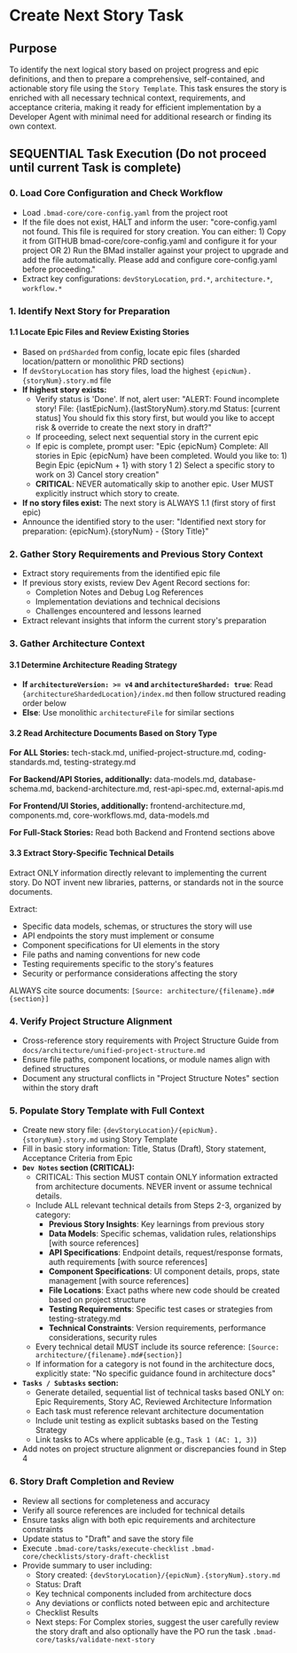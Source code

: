 # Create Next Story Task

## Purpose

To identify the next logical story based on project progress and epic
definitions, and then to prepare a comprehensive, self-contained, and actionable
story file using the `Story Template`. This task ensures the story is enriched
with all necessary technical context, requirements, and acceptance criteria,
making it ready for efficient implementation by a Developer Agent with minimal
need for additional research or finding its own context.

## SEQUENTIAL Task Execution (Do not proceed until current Task is complete)

### 0. Load Core Configuration and Check Workflow

- Load `.bmad-core/core-config.yaml` from the project root
- If the file does not exist, HALT and inform the user: "core-config.yaml not
  found. This file is required for story creation. You can either: 1) Copy it
  from GITHUB bmad-core/core-config.yaml and configure it for your project OR 2)
  Run the BMad installer against your project to upgrade and add the file
  automatically. Please add and configure core-config.yaml before proceeding."
- Extract key configurations: `devStoryLocation`, `prd.*`, `architecture.*`,
  `workflow.*`

### 1. Identify Next Story for Preparation

#### 1.1 Locate Epic Files and Review Existing Stories

- Based on `prdSharded` from config, locate epic files (sharded location/pattern
  or monolithic PRD sections)
- If `devStoryLocation` has story files, load the highest
  `{epicNum}.{storyNum}.story.md` file
- **If highest story exists:**
  - Verify status is 'Done'. If not, alert user: "ALERT: Found incomplete story!
    File: {lastEpicNum}.{lastStoryNum}.story.md Status: [current status] You
    should fix this story first, but would you like to accept risk & override to
    create the next story in draft?"
  - If proceeding, select next sequential story in the current epic
  - If epic is complete, prompt user: "Epic {epicNum} Complete: All stories in
    Epic {epicNum} have been completed. Would you like to: 1) Begin Epic
    {epicNum + 1} with story 1 2) Select a specific story to work on 3) Cancel
    story creation"
  - **CRITICAL**: NEVER automatically skip to another epic. User MUST explicitly
    instruct which story to create.
- **If no story files exist:** The next story is ALWAYS 1.1 (first story of
  first epic)
- Announce the identified story to the user: "Identified next story for
  preparation: {epicNum}.{storyNum} - {Story Title}"

### 2. Gather Story Requirements and Previous Story Context

- Extract story requirements from the identified epic file
- If previous story exists, review Dev Agent Record sections for:
  - Completion Notes and Debug Log References
  - Implementation deviations and technical decisions
  - Challenges encountered and lessons learned
- Extract relevant insights that inform the current story's preparation

### 3. Gather Architecture Context

#### 3.1 Determine Architecture Reading Strategy

- **If `architectureVersion: >= v4` and `architectureSharded: true`**: Read
  `{architectureShardedLocation}/index.md` then follow structured reading order
  below
- **Else**: Use monolithic `architectureFile` for similar sections

#### 3.2 Read Architecture Documents Based on Story Type

**For ALL Stories:** tech-stack.md, unified-project-structure.md,
coding-standards.md, testing-strategy.md

**For Backend/API Stories, additionally:** data-models.md, database-schema.md,
backend-architecture.md, rest-api-spec.md, external-apis.md

**For Frontend/UI Stories, additionally:** frontend-architecture.md,
components.md, core-workflows.md, data-models.md

**For Full-Stack Stories:** Read both Backend and Frontend sections above

#### 3.3 Extract Story-Specific Technical Details

Extract ONLY information directly relevant to implementing the current story. Do
NOT invent new libraries, patterns, or standards not in the source documents.

Extract:

- Specific data models, schemas, or structures the story will use
- API endpoints the story must implement or consume
- Component specifications for UI elements in the story
- File paths and naming conventions for new code
- Testing requirements specific to the story's features
- Security or performance considerations affecting the story

ALWAYS cite source documents: `[Source: architecture/{filename}.md#{section}]`

### 4. Verify Project Structure Alignment

- Cross-reference story requirements with Project Structure Guide from
  `docs/architecture/unified-project-structure.md`
- Ensure file paths, component locations, or module names align with defined
  structures
- Document any structural conflicts in "Project Structure Notes" section within
  the story draft

### 5. Populate Story Template with Full Context

- Create new story file: `{devStoryLocation}/{epicNum}.{storyNum}.story.md`
  using Story Template
- Fill in basic story information: Title, Status (Draft), Story statement,
  Acceptance Criteria from Epic
- **`Dev Notes` section (CRITICAL):**
  - CRITICAL: This section MUST contain ONLY information extracted from
    architecture documents. NEVER invent or assume technical details.
  - Include ALL relevant technical details from Steps 2-3, organized by
    category:
    - **Previous Story Insights**: Key learnings from previous story
    - **Data Models**: Specific schemas, validation rules, relationships [with
      source references]
    - **API Specifications**: Endpoint details, request/response formats, auth
      requirements [with source references]
    - **Component Specifications**: UI component details, props, state
      management [with source references]
    - **File Locations**: Exact paths where new code should be created based on
      project structure
    - **Testing Requirements**: Specific test cases or strategies from
      testing-strategy.md
    - **Technical Constraints**: Version requirements, performance
      considerations, security rules
  - Every technical detail MUST include its source reference:
    `[Source: architecture/{filename}.md#{section}]`
  - If information for a category is not found in the architecture docs,
    explicitly state: "No specific guidance found in architecture docs"
- **`Tasks / Subtasks` section:**
  - Generate detailed, sequential list of technical tasks based ONLY on: Epic
    Requirements, Story AC, Reviewed Architecture Information
  - Each task must reference relevant architecture documentation
  - Include unit testing as explicit subtasks based on the Testing Strategy
  - Link tasks to ACs where applicable (e.g., `Task 1 (AC: 1, 3)`)
- Add notes on project structure alignment or discrepancies found in Step 4

### 6. Story Draft Completion and Review

- Review all sections for completeness and accuracy
- Verify all source references are included for technical details
- Ensure tasks align with both epic requirements and architecture constraints
- Update status to "Draft" and save the story file
- Execute `.bmad-core/tasks/execute-checklist`
  `.bmad-core/checklists/story-draft-checklist`
- Provide summary to user including:
  - Story created: `{devStoryLocation}/{epicNum}.{storyNum}.story.md`
  - Status: Draft
  - Key technical components included from architecture docs
  - Any deviations or conflicts noted between epic and architecture
  - Checklist Results
  - Next steps: For Complex stories, suggest the user carefully review the story
    draft and also optionally have the PO run the task
    `.bmad-core/tasks/validate-next-story`
